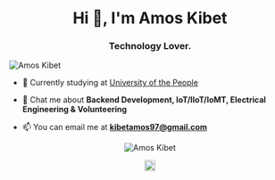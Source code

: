 <h1 align="center">Hi 👋, I'm Amos Kibet</h1>
<h3 align="center">Technology Lover.</h3>

<p align="left"> <img src="https://komarev.com/ghpvc/?username=amos-kibet" alt="Amos Kibet" /> </p>

- 🔭 Currently studying at
[University of the People](https://uopeople.edu)

<!---
- 📝 Read my articles on hashnode.
[jennykibiri.hashnode.dev](https://jennykibiri.hashnode.dev/)
--->
- 💬 Chat me about **Backend Development, IoT/IIoT/IoMT, Electrical Engineering & Volunteering**

- 📫 You can email me at **kibetamos97@gmail.com**

<p align="center"> <img src="https://github-readme-stats.vercel.app/api?username=amos-kibet&show_icons=true" alt="Amos Kibet" /> </p>

<p align="center">
<!--
<a href="https://twitter.com/kibiri_jenny" target="blank"><img align="center" src="https://cdn.jsdelivr.net/npm/simple-icons@3.0.1/icons/twitter.svg" alt="kibiri_jenny" height="20" width="20" /></a>
-->
<a href="https://linkedin.com/in/amos-kibet" target="blank"><img align="center" src="https://cdn.jsdelivr.net/npm/simple-icons@3.0.1/icons/linkedin.svg" alt="Amos Kibet" height="20" width="20" /></a>

<!--
<a href="https://fb.com/jeniffer kibiri" target="blank"><img align="center" src="https://cdn.jsdelivr.net/npm/simple-icons@3.0.1/icons/facebook.svg" alt="jeniffer kibiri" height="20" width="20" /></a>
</p>
-->
